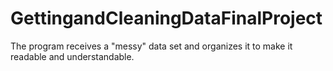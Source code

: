 # GettingandCleaningDataFinalProject

The program receives a "messy" data set and organizes it to make it readable and understandable. 
